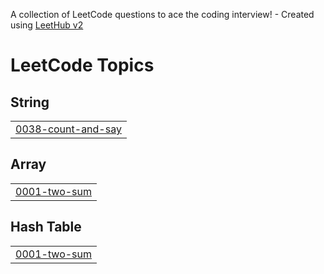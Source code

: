 A collection of LeetCode questions to ace the coding interview! - Created using [LeetHub v2](https://github.com/arunbhardwaj/LeetHub-2.0)
<!---LeetCode Topics Start-->
# LeetCode Topics
## String
|  |
| ------- |
| [0038-count-and-say](https://github.com/sreeharshinikotla/LeetCode/tree/master/0038-count-and-say) |
## Array
|  |
| ------- |
| [0001-two-sum](https://github.com/sreeharshinikotla/LeetCode/tree/master/0001-two-sum) |
## Hash Table
|  |
| ------- |
| [0001-two-sum](https://github.com/sreeharshinikotla/LeetCode/tree/master/0001-two-sum) |
<!---LeetCode Topics End-->